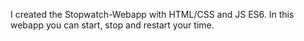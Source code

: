 I created the Stopwatch-Webapp with HTML/CSS and JS ES6. In this webapp you can start, stop and restart your time.
